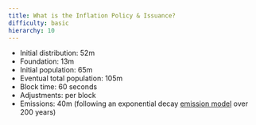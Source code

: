 ```yaml
---
title: What is the Inflation Policy & Issuance?
difficulty: basic
hierarchy: 10  
---
```


- Initial distribution: 52m
- Foundation: 13m
- Initial population: 65m
- Eventual total population: 105m
- Block time: 60 seconds
- Adjustments: per block
- Emissions: 40m (following an exponential decay [emission model](https://github.com/theQRL/QRL/blob/2a14a9fa52dc09591736f4512906bf67ff99c464/tools/EmissionModel.ipynb) over 200 years)

